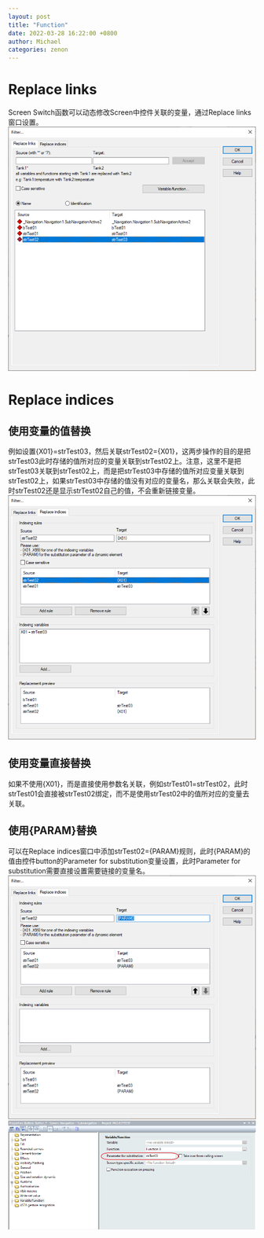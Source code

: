 ```yaml
---
layout: post
title: "Function"
date: 2022-03-28 16:22:00 +0800
author: Michael
categories: zenon
---
```


# Replace links
Screen Switch函数可以动态修改Screen中控件关联的变量，通过Replace links窗口设置。  
![日志文件夹](/assets/zenon/FunctionReplaceLinks.png) 

# Replace indices
## 使用变量的值替换
例如设置{X01}=strTest03，然后关联strTest02={X01}，这两步操作的目的是把strTest03此时存储的值所对应的变量关联到strTest02上。注意，这里不是把strTest03关联到strTest02上，而是把strTest03中存储的值所对应变量关联到strTest02上，如果strTest03中存储的值没有对应的变量名，那么关联会失败，此时strTest02还是显示strTest02自己的值，不会重新链接变量。  
![日志文件夹](/assets/zenon/FunctionReplaceIndices.png) 

## 使用变量直接替换
如果不使用{X01}，而是直接使用参数名关联，例如strTest01=strTest02，此时strTest01会直接被strTest02绑定，而不是使用strTest02中的值所对应的变量去关联。

## 使用{PARAM}替换
可以在Replace indices窗口中添加strTest02={PARAM}规则，此时{PARAM}的值由控件button的Parameter for substitution变量设置，此时Parameter for substitution需要直接设置需要链接的变量名。  
![日志文件夹](/assets/zenon/FunctionReplaceIndicesParam.png) 
![日志文件夹](/assets/zenon/ButtonParameterForSubstitution.png) 

